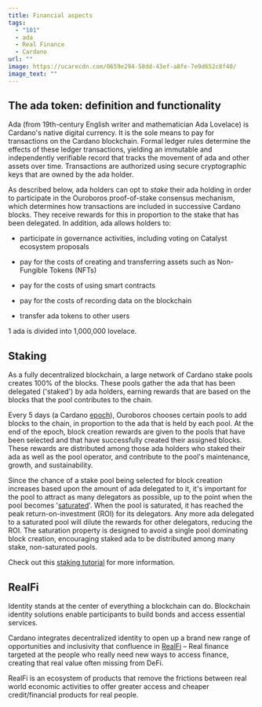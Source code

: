 ```yaml
---
title: Financial aspects
tags:
  - "101"
  - ada
  - Real Finance
  - Cardano
url: ""
image: https://ucarecdn.com/0659e294-58dd-43ef-a8fe-7e9d652c8f40/
image_text: ""
---
```


## The ada token: definition and functionality

Ada (from 19th-century English writer and mathematician Ada Lovelace) is Cardano's native digital currency. It is the sole means to pay for transactions on the Cardano blockchain. Formal ledger rules determine the effects of these ledger transactions, yielding an immutable and independently verifiable record that tracks the movement of ada and other assets over time. Transactions are authorized using secure cryptographic keys that are owned by the ada holder.

As described below, ada holders can opt to _stake_ their ada holding in order to participate in the Ouroboros proof-of-stake consensus mechanism, which determines how transactions are included in successive Cardano blocks. They receive rewards for this in proportion to the stake that has been delegated. In addition, ada allows holders to:

*   participate in governance activities, including voting on Catalyst ecosystem proposals
    
*   pay for the costs of creating and transferring assets such as Non-Fungible Tokens (NFTs)
    
*   pay for the costs of using smart contracts
    
*   pay for the costs of recording data on the blockchain
    
*   transfer ada tokens to other users
    

1 ada is divided into 1,000,000 lovelace.

## Staking

As a fully decentralized blockchain, a large network of Cardano stake pools creates 100% of the blocks. These pools gather the ada that has been delegated ('staked') by ada holders, earning rewards that are based on the blocks that the pool contributes to the chain.

Every 5 days (a Cardano [epoch](https://docs.cardano.org/glossary#epoch)), Ouroboros chooses certain pools to add blocks to the chain, in proportion to the ada that is held by each pool. At the end of the epoch, block creation rewards are given to the pools that have been selected and that have successfully created their assigned blocks. These rewards are distributed among those ada holders who staked their ada as well as the pool operator, and contribute to the pool's maintenance, growth, and sustainability.

Since the chance of a stake pool being selected for block creation increases based upon the amount of ada delegated to it, it's important for the pool to attract as many delegators as possible, up to the point when the pool becomes '[saturated](https://docs.cardano.org/glossary#saturation)'. When the pool is saturated, it has reached the peak return-on-investment (ROI) for its delegators. Any more ada delegated to a saturated pool will dilute the rewards for other delegators, reducing the ROI. The saturation property is designed to avoid a single pool dominating block creation, encouraging staked ada to be distributed among many stake, non-saturated pools. 

Check out this [staking tutorial](https://forum.cardano.org/t/staking-and-delegating-for-beginners-a-step-by-step-guide/36681) for more information.

## RealFi

Identity stands at the center of everything a blockchain can do. Blockchain identity solutions enable participants to build bonds and access essential services.

Cardano integrates decentralized identity to open up a brand new range of opportunities and inclusivity that confluence in [RealFi](https://iohk.io/en/blog/posts/2021/11/25/welcome-to-the-age-of-realfi/) – Real finance targeted at the people who really need new ways to access finance, creating that real value often missing from DeFi. 

RealFi is an ecosystem of products that remove the frictions between real world economic activities to offer greater access and cheaper credit/financial products for real people.
